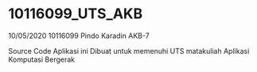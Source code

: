 # 10116099_UTS_AKB

 10/05/2020
 10116099
 Pindo Karadin
 AKB-7

Source Code Aplikasi ini
Dibuat untuk memenuhi UTS matakuliah Aplikasi Komputasi Bergerak
